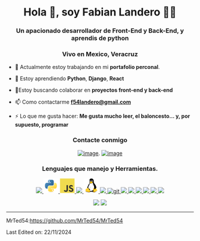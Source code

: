 <h1 align="center">Hola  👋, soy Fabian Landero 👨‍💻 </h1>
<h3 align="center">Un apacionado desarrollador de  Front-End y Back-End, y aprendis de python </h3>
<h3 align="center">Vivo en Mexico, Veracruz</h3>

- 🔭 Actualmente estoy trabajando en mi **portafolio perconal**.

- 🌱 Estoy aprendiendo **Python**, **Django**, **React**

- 👯Estoy buscando colaborar en **proyectos front-end y back-end**
  
- 📫 Como contactarme **f54landero@gmail.com**

- ⚡ Lo que me gusta hacer: **Me gusta mucho leer, el baloncesto... y, por supuesto, programar**

<h3 align="center">Contacte conmigo  </h3>
<div align="center">

[![image](https://img.shields.io/badge/LinkedIn-0077B5?style=for-the-badge&logo=linkedin&logoColor=white)](https://www.linkedin.com/in/fabian-pedo-landero-martinez-847041188/).
[![image](https://img.shields.io/badge/Gmail-D14836?style=for-the-badge&logo=gmail&logoColor=white)](mailto:produtor.brantlauro@gmail.com)
  
</div>

<h3 align="center">Lenguajes que manejo y Herramientas.</h3>

<p align="center"> 
  <a href="https://skillicons.dev">
    <img src="https://skillicons.dev/icons?i=js,html,css" />
  </a>

  <a href="https://www.python.org" target="_blank"> 
    <img src="https://raw.githubusercontent.com/devicons/devicon/master/icons/python/python-original.svg" alt="python" width="40" height="40"/> 
  </a>  
  <a href="https://developer.mozilla.org/en-US/docs/Web/JavaScript" target="_blank"> 
    <img src="https://raw.githubusercontent.com/devicons/devicon/master/icons/javascript/javascript-original.svg" alt="javascript" width="40" height="40"/>
  </a> 
  <a href="https://skillicons.dev">
    <img src="https://skillicons.dev/icons?i=php" />
  </a>
  
  <a href="https://www.linux.org/" target="_blank"> 
    <img src="https://raw.githubusercontent.com/devicons/devicon/master/icons/linux/linux-original.svg" alt="linux" width="40" height="40"/> 
  </a> 
  <a href="https://skillicons.dev">
    <img src="https://skillicons.dev/icons?i=debian" />
  </a>
  <a href="https://git-scm.com/" target="_blank"> 
    <img src="https://www.vectorlogo.zone/logos/git-scm/git-scm-icon.svg" alt="git" width="40" height="40"/> 
  </a>
  <a href="https://skillicons.dev">
    <img src="https://skillicons.dev/icons?i=angular" />
  </a>
  <a href="https://skillicons.dev">
    <img src="https://skillicons.dev/icons?i=bash" />
  </a>
  <a href="https://skillicons.dev">
    <img src="https://skillicons.dev/icons?i=c,cpp" />
  </a>
  <a href="https://skillicons.dev">
    <img src="https://skillicons.dev/icons?i=java" />
  </a>
  <a href="https://skillicons.dev">
    <img src="https://skillicons.dev/icons?i=laravel,react" />
  </a>
  
  <a href="https://skillicons.dev">
    <img src="https://skillicons.dev/icons?i=mysql, mongodb, postgres" />
  </a>
  
  
</p>

<p align= "center">
  <img height= "150" src="https://github-readme-stats.vercel.app/api?username=BrantLauro&theme=react&show_icons=true&include_all_commits=true" />
  <img height= "150" src="https://github-readme-stats.vercel.app/api/top-langs/?username=BrantLauro&theme=react&layout=compact" />
</p>

------
MrTed54:https://github.com/MrTed54/MrTed54

Last Edited on: 22/11/2024
